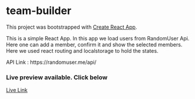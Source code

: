# team-builder

This project was bootstrapped with [Create React App](https://github.com/facebook/create-react-app).

This is a simple React App. In this app we load users from RandomUser Api. Here one can add a member, confirm it and show the selected members. Here we used react routing and localstorage to hold the states.

<p>API Link : https://randomuser.me/api/</p>
<h3>Live preview available. Click below</h3>
<a href="https://team-builder-jahed.netlify.app/">Live Link</a>
